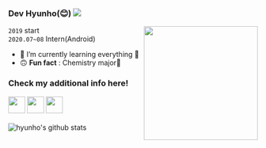 <h3>Dev Hyunho(😊) <a href="https://hits.seeyoufarm.com"><img src="https://hits.seeyoufarm.com/api/count/incr/badge.svg?url=https%3A%2F%2Fgithub.com%2Fhyunolike%2Fhyunolike&count_bg=%2300C13A&title_bg=%23252525&icon=github.svg&icon_color=%23E7E7E7&title=hits&edge_flat=true"/></a></h3>
<img align='right' src="https://i.pinimg.com/564x/c1/4e/e4/c14ee442e33a05bd33286a8e56727e05.jpg" width="230">


`2019` start
<br />
`2020.07~08` Intern(Android)
<br /> 

- 🌱 I’m currently learning everything 🤣
- 🙃 __Fun fact__ : Chemistry major🧪

### Check my additional info here!

<div align="left">
    <a target="_blank" href="https://github.com/hyunolike"><img src="https://postfiles.pstatic.net/MjAxOTEyMjRfMjA2/MDAxNTc3MTkyNjQxMTE2.gKbaF34cMk4H7gGeNL6OO6ARFXgrxra1iSvn3DRFzAMg.TWVLm42SKE4yDn_eMTaU9BGEnU2YSbEV0pf8bHM0UjEg.PNG.occidere/GitHub-Mark-120px-plus.png?type=w773" width="34"></a>
    <a target="_blank" href="https://gitlab.com/hyunolike"><img src="https://res.cloudinary.com/dgggcrkxq/image/upload/v1566913837/noticon/xbgvzmnv8flg8wcbtr3w.png" width="34"></a>
    <a target="_blank" href="#"><img src="https://noticon-static.tammolo.com/dgggcrkxq/image/upload/v1567831878/noticon/r5j96kjgofenqdearmdw.png" width="34"></a>
</div>

<br/>

<img align="left" src="https://github-readme-stats.vercel.app/api?username=hyunolike&show_icons=true&include_all_commits=true&theme=ayu-mirage" alt="hyunho's github stats" />








<!--
**hyunolike/hyunolike** is a ✨ _special_ ✨ repository because its `README.md` (this file) appears on your GitHub profile.
<img align="left" src="https://github-readme-stats.vercel.app/api/top-langs/?username=hyunolike&layout=compact&theme=radical" />
`👇 Click My Repos`

Here are some ideas to get you started:

- 🔭 I’m currently working on ...
- 🌱 I’m currently learning ...
- 👯 I’m looking to collaborate on ...
- 🤔 I’m looking for help with ...
- 💬 Ask me about ...
- 📫 How to reach me: ...
- 😄 Pronouns: ...
- ⚡ Fun fact: ...
-->
